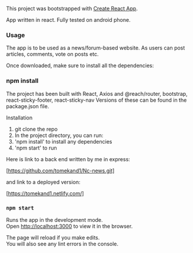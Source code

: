 This project was bootstrapped with [Create React App](https://github.com/facebook/create-react-app).

App written in react.
Fully tested on android phone.

### Usage

The app is to be used as a news/forum-based website. As users can post articles, comments, vote on posts etc.

Once downloaded, make sure to install all the dependencies:

### npm install

The project has been built with React, Axios and @reach/router, bootstrap, react-sticky-footer, react-sticky-nav Versions of these can be found in the package.json file.

Installation

1. git clone the repo
2. In the project directory, you can run:
3. 'npm install' to install any dependencies
4. 'npm start' to run

Here is link to a back end written by me in express:

[https://github.com/tomekand1/Nc-news.git]

and link to a deployed version:

[https://tomekand1.netlify.com/]

### `npm start`

Runs the app in the development mode.<br>
Open [http://localhost:3000](http://localhost:3000) to view it in the browser.

The page will reload if you make edits.<br>
You will also see any lint errors in the console.
